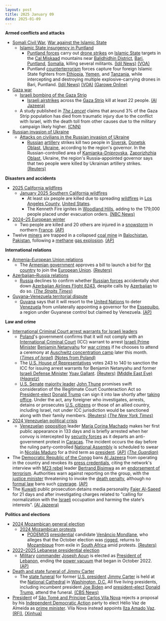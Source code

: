 ```yaml
---
layout: post
title: 2025 January 09
date: 2025-01-09
---
```



**Armed conflicts and attacks**

* [Somali Civil War](https://en.wikipedia.org/wiki/Somali_Civil_War_%282009%E2%80%93present%29 "Somali Civil War (2009–present)"), [War against the Islamic State](https://en.wikipedia.org/wiki/War_against_the_Islamic_State "War against the Islamic State")
  + [Islamic State insurgency in Puntland](https://en.wikipedia.org/wiki/Islamic_State_insurgency_in_Puntland "Islamic State insurgency in Puntland")
    - [Puntland forces](https://en.wikipedia.org/wiki/Puntland_Security_Force "Puntland Security Force") carry out [drone strikes](https://en.wikipedia.org/wiki/Drone_warfare "Drone warfare") on [Islamic State](https://en.wikipedia.org/wiki/Islamic_State_%E2%80%93_Somalia_Province "Islamic State – Somalia Province") targets in the [Cal Miskaad](https://en.wikipedia.org/wiki/Cal_Miskaad "Cal Miskaad") mountains near [Balidhidhin District](https://en.wikipedia.org/wiki/Balidhidhin_District "Balidhidhin District"), [Bari](https://en.wikipedia.org/wiki/Bari%2C_Somalia "Bari, Somalia"), [Puntland](https://en.wikipedia.org/wiki/Puntland "Puntland"), [Somalia](https://en.wikipedia.org/wiki/Somalia "Somalia"), killing several militants. [(Idil News)](https://www.idilnews.com/puntland-forces-conduct-airstrikes-on-isis-positions-around-balodhidin-of-bari-region/) [(VOA)](https://www.voasomali.com/a/duqeymo-ka-dhacay-degaano-ka-mid-ah-gobolka-bari/7931018.html)
    - Puntland [counterterrorism](https://en.wikipedia.org/wiki/Counterterrorism "Counterterrorism") forces capture four foreign Islamic State fighters from [Ethiopia](https://en.wikipedia.org/wiki/Ethiopia "Ethiopia"), [Yemen](https://en.wikipedia.org/wiki/Yemen "Yemen"), and [Tanzania](https://en.wikipedia.org/wiki/Tanzania "Tanzania"), while intercepting and destroying multiple explosive-carrying drones in Bari, Puntland. [(Idil News)](https://www.idilnews.com/puntland-forces-conduct-airstrikes-on-isis-positions-around-balodhidin-of-bari-region/) [(VOA)](https://www.voasomali.com/a/duqeymo-ka-dhacay-degaano-ka-mid-ah-gobolka-bari/7931018.html) [(Garowe Online)](https://www.garoweonline.com/en/news/puntland/islamic-state-foreign-fighters-surrender-in-somalia-s-puntland-amid-offensive)
* [Gaza war](https://en.wikipedia.org/wiki/Gaza_war "Gaza war")
  + [Israeli bombing of the Gaza Strip](https://en.wikipedia.org/wiki/Israeli_bombing_of_the_Gaza_Strip "Israeli bombing of the Gaza Strip")
    - [Israeli airstrikes](https://en.wikipedia.org/wiki/Israeli_Air_Force "Israeli Air Force") across the [Gaza Strip](https://en.wikipedia.org/wiki/Gaza_Strip "Gaza Strip") kill at least 22 people. [(Al Jazeera)](https://www.aljazeera.com/news/liveblog/2025/1/9/live-israel-kills-50-people-in-gaza-recovers-body-of-captive-from-rafah)
  + A study published in *[The Lancet](https://en.wikipedia.org/wiki/The_Lancet "The Lancet")* claims that around 3% of the Gaza Strip population has died from traumatic injury due to the conflict with Israel, with the death toll from other causes due to the military campaign likely higher. [(CNN)](https://edition.cnn.com/2025/01/09/middleeast/gaza-death-toll-underreported-study-intl/index.html)
* [Russian invasion of Ukraine](https://en.wikipedia.org/wiki/Russian_invasion_of_Ukraine "Russian invasion of Ukraine")
  + [Attacks on civilians in the Russian invasion of Ukraine](https://en.wikipedia.org/wiki/Attacks_on_civilians_in_the_Russian_invasion_of_Ukraine "Attacks on civilians in the Russian invasion of Ukraine")
    - [Russian](https://en.wikipedia.org/wiki/Russian_Armed_Forces "Russian Armed Forces") [artillery](https://en.wikipedia.org/wiki/Artillery "Artillery") strikes kill two people in [Siversk](https://en.wikipedia.org/wiki/Siversk "Siversk"), [Donetsk Oblast](https://en.wikipedia.org/wiki/Donetsk_Oblast "Donetsk Oblast"), [Ukraine](https://en.wikipedia.org/wiki/Ukraine "Ukraine"), according to the region's governor. In the Russian-controlled area of [Kamianka-Dniprovska](https://en.wikipedia.org/wiki/Kamianka-Dniprovska "Kamianka-Dniprovska"), [Zaporizhzhia Oblast](https://en.wikipedia.org/wiki/Zaporizhzhia_Oblast "Zaporizhzhia Oblast"), Ukraine, the region's Russia-appointed governor says that two people were killed by Ukrainian artillery strikes. [(Reuters)](https://www.reuters.com/world/europe/four-dead-shelling-incidents-ukraine-officials-say-2025-01-09/)

**Disasters and accidents**

* [2025 California wildfires](https://en.wikipedia.org/wiki/2025_California_wildfires "2025 California wildfires")
  + [January 2025 Southern California wildfires](https://en.wikipedia.org/wiki/January_2025_Southern_California_wildfires "January 2025 Southern California wildfires")
    - At least six people are killed due to spreading [wildfires](https://en.wikipedia.org/wiki/Wildfire "Wildfire") in [Los Angeles County](https://en.wikipedia.org/wiki/Los_Angeles_County%2C_California "Los Angeles County, California"), [United States](https://en.wikipedia.org/wiki/United_States "United States").
    - The Kenneth Fire ignites in [Woodland Hills](https://en.wikipedia.org/wiki/Woodland_Hills%2C_Los_Angeles "Woodland Hills, Los Angeles"), adding to the 179,000 people placed under evacuation orders. [(NBC News)](https://www.nbcnews.com/weather/wildfires/live-blog/california-wildfires-live-updates-deadly-blazes-spread-hollywood-hills-rcna186927)
* [2024–25 European winter](https://en.wikipedia.org/wiki/2024%E2%80%9325_European_winter "2024–25 European winter")
  + Two people are killed and 20 others are injured in a [snowstorm](https://en.wikipedia.org/wiki/Winter_storm "Winter storm") in northern [France](https://en.wikipedia.org/wiki/France "France"). [(AP)](https://apnews.com/article/france-europe-cold-snap-snow-weather-deaths-eb1cd5d181c6ce4b8ca32b5e8e29b727)
* Twelve [miners](https://en.wikipedia.org/wiki/Miner "Miner") are trapped in a collapsed [coal mine](https://en.wikipedia.org/wiki/Coal_mine "Coal mine") in [Balochistan](https://en.wikipedia.org/wiki/Balochistan%2C_Pakistan "Balochistan, Pakistan"), [Pakistan](https://en.wikipedia.org/wiki/Pakistan "Pakistan"), following a [methane](https://en.wikipedia.org/wiki/Methane "Methane") [gas explosion](https://en.wikipedia.org/wiki/Gas_explosion "Gas explosion"). [(AP)](https://apnews.com/article/pakistan-coal-miners-trapped-southwest-5befdfc30cdda20919a3ad74acd2c6dd)

**International relations**

* [Armenia–European Union relations](https://en.wikipedia.org/wiki/Armenia%E2%80%93European_Union_relations "Armenia–European Union relations")
  + The [Armenian government](https://en.wikipedia.org/wiki/Government_of_Armenia "Government of Armenia") approves a bill to launch a bid for [the country](https://en.wikipedia.org/wiki/Armenia "Armenia") to join the [European Union](https://en.wikipedia.org/wiki/European_Union "European Union"). [(Reuters)](https://www.reuters.com/world/armenian-government-approves-bill-launch-eu-accession-bid-2025-01-09/)
* [Azerbaijan–Russia relations](https://en.wikipedia.org/wiki/Azerbaijan%E2%80%93Russia_relations "Azerbaijan–Russia relations")
  + [Russia](https://en.wikipedia.org/wiki/Russia "Russia") declines to confirm whether [Russian forces](https://en.wikipedia.org/wiki/Air_and_Missile_Defense_Forces "Air and Missile Defense Forces") accidentally shot down [Azerbaijan Airlines Flight 8243](https://en.wikipedia.org/wiki/Azerbaijan_Airlines_Flight_8243 "Azerbaijan Airlines Flight 8243"), despite calls by [Azerbaijan](https://en.wikipedia.org/wiki/Azerbaijan "Azerbaijan") to do so. [(*The Straits Times*)](https://www.straitstimes.com/world/europe/kremlin-declines-to-accept-responsibility-for-plane-crash)
* [Guyana–Venezuela territorial dispute](https://en.wikipedia.org/wiki/Guyana%E2%80%93Venezuela_territorial_dispute "Guyana–Venezuela territorial dispute")
  + [Guyana](https://en.wikipedia.org/wiki/Guyana "Guyana") says that it will resort to the [United Nations](https://en.wikipedia.org/wiki/United_Nations "United Nations") to deter [Venezuela](https://en.wikipedia.org/wiki/Venezuela "Venezuela") from unilaterally appointing a governor for the [Essequibo](https://en.wikipedia.org/wiki/Regions_of_Guyana "Regions of Guyana"), a region under Guyanese control but claimed by Venezuela. [(AP)](https://apnews.com/article/guyana-venezuela-un-top-court-essequibo-ae871c1b8514d555aed9f6182207466f)

**Law and crime**

* [International Criminal Court arrest warrants for Israeli leaders](https://en.wikipedia.org/wiki/International_Criminal_Court_arrest_warrants_for_Israeli_leaders "International Criminal Court arrest warrants for Israeli leaders")
  + [Poland](https://en.wikipedia.org/wiki/Poland "Poland")'s government confirms that it will not comply with an [International Criminal Court](https://en.wikipedia.org/wiki/International_Criminal_Court "International Criminal Court") (ICC) warrant to arrest [Israeli Prime Minister](https://en.wikipedia.org/wiki/Prime_Minister_of_Israel "Prime Minister of Israel") [Benjamin Netanyahu](https://en.wikipedia.org/wiki/Benjamin_Netanyahu "Benjamin Netanyahu") for [war crimes](https://en.wikipedia.org/wiki/War_crime "War crime") if he chooses to attend a ceremony at [Auschwitz concentration camp](https://en.wikipedia.org/wiki/Auschwitz_concentration_camp "Auschwitz concentration camp") later this month. [(*Times of Israel*)](https://www.timesofisrael.com/polish-president-seeks-to-shield-netanyahu-as-warrant-scuppers-auschwitz-memorial-visit/) [(Notes from Poland)](https://notesfrompoland.com/2025/01/09/poland-confirms-it-will-not-arrest-netanyahu-on-icc-warrant-if-he-attends-auschwitz-anniversary/)
  + The [U.S. House of Representatives](https://en.wikipedia.org/wiki/U.S._House_of_Representatives "U.S. House of Representatives") votes 243 to 140 to sanction the ICC for issuing arrest warrants for Benjamin Netanyahu and former [Israeli Defense Minister](https://en.wikipedia.org/wiki/Ministry_of_Defense_%28Israel%29 "Ministry of Defense (Israel)") [Yoav Gallant](https://en.wikipedia.org/wiki/Yoav_Gallant "Yoav Gallant"). [(Reuters)](https://www.reuters.com/world/us-house-votes-sanction-international-criminal-court-over-israel-2025-01-09/) [(Middle East Eye)](https://www.middleeasteye.net/news/us-lawmakers-vote-sanction-icc-officials-issuing-netanyahu-warrant) [(*Haaretz*)](https://www.haaretz.com/us-news/2025-01-09/ty-article/.premium/u-s-house-votes-to-sanction-icc-over-alleged-targeting-of-senior-israeli-officials/00000194-4c7e-d6f4-a9b5-5cfe67660000)
  + [U.S. Senate](https://en.wikipedia.org/wiki/United_States_Senate "United States Senate") [majority leader](https://en.wikipedia.org/wiki/Party_leaders_of_the_United_States_Senate "Party leaders of the United States Senate") [John Thune](https://en.wikipedia.org/wiki/John_Thune "John Thune") promises swift consideration of the Illegitimate Court Counteraction Act so [President-elect](https://en.wikipedia.org/wiki/President_of_the_United_States "President of the United States") [Donald Trump](https://en.wikipedia.org/wiki/Donald_Trump "Donald Trump") can sign it into law shortly after [taking office](https://en.wikipedia.org/wiki/Second_inauguration_of_Donald_Trump "Second inauguration of Donald Trump"). Under the act, any foreigner who investigates, arrests, detains or prosecutes [U.S. citizens](https://en.wikipedia.org/wiki/U.S._citizens "U.S. citizens") or those of an allied country, including Israel, not under ICC jurisdiction would be sanctioned along with their family members. [(Reuters)](https://www.reuters.com/world/us-house-votes-sanction-international-criminal-court-over-israel-2025-01-09/) [(*The New York Times*)](https://www.nytimes.com/2025/01/09/us/politics/icc-sanctions-house-israel.html)
* [2024 Venezuelan political crisis](https://en.wikipedia.org/wiki/2024_Venezuelan_political_crisis "2024 Venezuelan political crisis")
  + [Venezuelan](https://en.wikipedia.org/wiki/Venezuela "Venezuela") [opposition](https://en.wikipedia.org/wiki/Venezuelan_opposition "Venezuelan opposition") leader [María Corina Machado](https://en.wikipedia.org/wiki/Mar%C3%ADa_Corina_Machado "María Corina Machado") makes her first public appearance in 133 days and is briefly arrested when her convoy is intercepted by [security forces](https://en.wikipedia.org/wiki/National_Bolivarian_Armed_Forces_of_Venezuela "National Bolivarian Armed Forces of Venezuela") as it departs an anti-government protest in [Caracas](https://en.wikipedia.org/wiki/Caracas "Caracas"). The incident occurs the day before the ruling party-controlled [National Assembly](https://en.wikipedia.org/wiki/National_Assembly_of_Venezuela "National Assembly of Venezuela") is scheduled to swear in [Nicolás Maduro](https://en.wikipedia.org/wiki/Nicol%C3%A1s_Maduro "Nicolás Maduro") for a third term as [president](https://en.wikipedia.org/wiki/President_of_Venezuela "President of Venezuela"). [(AP)](https://apnews.com/article/venezuela-election-inauguration-maduro-protests-edmundo-machado-db8a045f2614cb71022674dc6b73bd88) [(*The Guardian*)](https://www.theguardian.com/world/2025/jan/09/venezuela-maria-corina-machado-kidnapped)
* The [Democratic Republic of the Congo](https://en.wikipedia.org/wiki/Democratic_Republic_of_the_Congo "Democratic Republic of the Congo") bans [Al Jazeera](https://en.wikipedia.org/wiki/Al_Jazeera_Media_Network "Al Jazeera Media Network") from operating in the country and revokes its [press credentials](https://en.wikipedia.org/wiki/Press_credentials "Press credentials"), citing the network's interview with [M23 rebel](https://en.wikipedia.org/wiki/March_23_Movement "March 23 Movement") leader [Bertrand Bisimwa](https://en.wikipedia.org/wiki/Bertrand_Bisimwa "Bertrand Bisimwa") as an [endorsement of terrorism](https://en.wikipedia.org/wiki/Al_Jazeera_controversies_and_criticism "Al Jazeera controversies and criticism"). Authorities warn against reporting on the group, with the [justice minister](https://en.wikipedia.org/wiki/Ministry_of_Justice_%28Democratic_Republic_of_the_Congo%29 "Ministry of Justice (Democratic Republic of the Congo)") threatening to invoke the [death penalty](https://en.wikipedia.org/wiki/Capital_punishment_in_the_Democratic_Republic_of_the_Congo "Capital punishment in the Democratic Republic of the Congo"), although no [formal law](https://en.wikipedia.org/wiki/Constitution_of_the_Democratic_Republic_of_the_Congo "Constitution of the Democratic Republic of the Congo") bans such [coverage](https://en.wikipedia.org/wiki/Mass_media_in_the_Democratic_Republic_of_the_Congo "Mass media in the Democratic Republic of the Congo"). [(AP)](https://apnews.com/article/congo-al-jazeera-ban-92871abe63d84f798ecf6d229e6f74de)
* The [Kuwaiti](https://en.wikipedia.org/wiki/Kuwait "Kuwait") public prosecution detains media personality [Fajer Al-Saeed](https://en.wikipedia.org/wiki/Fajer_Al-Saeed "Fajer Al-Saeed") for 21 days and after investigating charges related to "calling for normalization with the [Israeli](https://en.wikipedia.org/wiki/Israel "Israel") occupation and harming the state's interests". [(Al Jazeera)](https://www.aljazeera.net/misc/2025/1/9/%D8%A8%D8%AA%D9%87%D9%85%D8%A9-%D8%A7%D9%84%D8%AA%D8%B7%D8%A8%D9%8A%D8%B9-%D8%B3%D8%AC%D9%86-%D8%A7%D9%84%D8%A5%D8%B9%D9%84%D8%A7%D9%85%D9%8A%D8%A9-%D8%A7%D9%84%D9%83%D9%88%D9%8A%D8%AA%D9%8A%D8%A9)

**Politics and elections**

* [2024 Mozambican general election](https://en.wikipedia.org/wiki/2024_Mozambican_general_election "2024 Mozambican general election")
  + [2024 Mozambican protests](https://en.wikipedia.org/wiki/2024_Mozambican_protests "2024 Mozambican protests")
    - [PODEMOS](https://en.wikipedia.org/wiki/Optimist_Party_for_the_Development_of_Mozambique "Optimist Party for the Development of Mozambique") [presidential](https://en.wikipedia.org/wiki/President_of_Mozambique "President of Mozambique") candidate [Venâncio Mondlane](https://en.wikipedia.org/wiki/Ven%C3%A2ncio_Mondlane "Venâncio Mondlane"), who alleges that the October election was [rigged](https://en.wikipedia.org/wiki/Electoral_fraud "Electoral fraud"), returns to [Mozambique](https://en.wikipedia.org/wiki/Mozambique "Mozambique") from exile in [South Africa](https://en.wikipedia.org/wiki/South_Africa "South Africa") amid protests. [(Reuters)](https://www.reuters.com/world/africa/mozambique-opposition-leader-returns-after-fleeing-post-election-safety-fears-2025-01-09/)
* [2022–2025 Lebanese presidential election](https://en.wikipedia.org/wiki/2022%E2%80%932025_Lebanese_presidential_election "2022–2025 Lebanese presidential election")
  + [Military](https://en.wikipedia.org/wiki/Lebanese_Armed_Forces "Lebanese Armed Forces") [commander](https://en.wikipedia.org/wiki/Commander_of_the_Lebanese_Armed_Forces "Commander of the Lebanese Armed Forces") [Joseph Aoun](https://en.wikipedia.org/wiki/Joseph_Aoun "Joseph Aoun") is elected as [President of Lebanon](https://en.wikipedia.org/wiki/President_of_Lebanon "President of Lebanon"), ending the [power vacuum](https://en.wikipedia.org/wiki/Power_vacuum "Power vacuum") that began in October 2022. [(AP)](https://apnews.com/article/lebanon-parliament-president-joseph-aoun-hezbollah-942ce2e5d5619f072c8b23850ebce7b5)
* [Death and state funeral of Jimmy Carter](https://en.wikipedia.org/wiki/Death_and_state_funeral_of_Jimmy_Carter "Death and state funeral of Jimmy Carter")
  + The [state funeral](https://en.wikipedia.org/wiki/State_funeral "State funeral") for former [U.S. president](https://en.wikipedia.org/wiki/President_of_the_United_States "President of the United States") [Jimmy Carter](https://en.wikipedia.org/wiki/Jimmy_Carter "Jimmy Carter") is held at the [National Cathedral](https://en.wikipedia.org/wiki/Washington_National_Cathedral "Washington National Cathedral") in [Washington, D.C.](https://en.wikipedia.org/wiki/Washington%2C_D.C. "Washington, D.C.") All five living presidents, including incumbent president [Joe Biden](https://en.wikipedia.org/wiki/Joe_Biden "Joe Biden") and [president-elect](https://en.wikipedia.org/wiki/President-elect_of_the_United_States "President-elect of the United States") [Donald Trump](https://en.wikipedia.org/wiki/Donald_Trump "Donald Trump"), attend the funeral. [(CBS News)](https://www.cbsnews.com/news/jimmy-carters-funeral-living-presidents-together-national-cathedral/)
* [President](https://en.wikipedia.org/wiki/President_of_S%C3%A3o_Tom%C3%A9_and_Pr%C3%ADncipe "President of São Tomé and Príncipe") of [São Tomé and Príncipe](https://en.wikipedia.org/wiki/S%C3%A3o_Tom%C3%A9_and_Pr%C3%ADncipe "São Tomé and Príncipe") [Carlos Vila Nova](https://en.wikipedia.org/wiki/Carlos_Vila_Nova "Carlos Vila Nova") rejects a proposal by his [Independent Democratic Action](https://en.wikipedia.org/wiki/Independent_Democratic_Action "Independent Democratic Action") party to elect Hélio Vaz de Almeida as [prime minister](https://en.wikipedia.org/wiki/Prime_Minister_of_S%C3%A3o_Tom%C3%A9_and_Pr%C3%ADncipe "Prime Minister of São Tomé and Príncipe"). Vila Nova instead appoints [Ilza Amado Vaz](https://en.wikipedia.org/wiki/Ilza_Amado_Vaz "Ilza Amado Vaz"). [(RFI)](https://www.rfi.fr/pt/%C3%A1frica-lus%C3%B3fona/20250109-presidente-rejeita-nome-de-h%C3%A9lio-vaz-de-almeida-para-primeiro-ministro), [(Xinhua)](https://english.news.cn/africa/20250110/8cb26230d24645d2ba4e9ff3d4ae696d/c.html)
